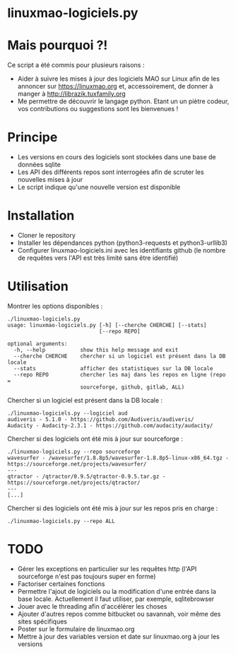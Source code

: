 # linuxmao-logiciels.py

# Mais pourquoi ?!
Ce script a été commis pour plusieurs raisons :
* Aider à suivre les mises à jour des logiciels MAO sur Linux afin de les 
  annoncer sur https://linuxmao.org et, accessoirement, de donner à manger à 
  http://librazik.tuxfamily.org
* Me permettre de découvrir le langage python. Etant un un piètre codeur, vos
  contributions ou suggestions sont les bienvenues !

# Principe
* Les versions en cours des logiciels sont stockées dans une base de données
  sqlite
* Les API des différents repos sont interrogées afin de scruter les nouvelles
  mises à jour
* Le script indique qu'une nouvelle version est disponible

# Installation
* Cloner le repository
* Installer les dépendances python (python3-requests et python3-urllib3)	
* Configurer linuxmao-logiciels.ini avec les identifiants github (le nombre de
  requêtes vers l'API est très limité sans être identifié)

# Utilisation

Montrer les options disponibles :
```
./linuxmao-logiciels.py 
usage: linuxmao-logiciels.py [-h] [--cherche CHERCHE] [--stats]
                             [--repo REPO]

optional arguments:
  -h, --help           show this help message and exit
  --cherche CHERCHE    chercher si un logiciel est présent dans la DB locale
  --stats              afficher des statistiques sur la DB locale
  --repo REPO          chercher les maj dans les repos en ligne (repo =
                       sourceforge, github, gitlab, ALL)
```

Chercher si un logiciel est présent dans la DB locale :
```
./linuxmao-logiciels.py --logiciel aud
audiveris - 5.1.0 - https://github.com/Audiveris/audiveris/
Audacity - Audacity-2.3.1 - https://github.com/audacity/audacity/
```

Chercher si des logiciels ont été mis à jour sur sourceforge :
```
./linuxmao-logiciels.py --repo sourceforge
wavesurfer - /wavesurfer/1.8.8p5/wavesurfer-1.8.8p5-linux-x86_64.tgz - https://sourceforge.net/projects/wavesurfer/
---
qtractor - /qtractor/0.9.5/qtractor-0.9.5.tar.gz - https://sourceforge.net/projects/qtractor/
---
[...]
```

Chercher si des logiciels ont été mis à jour sur les repos pris en charge  :
```
./linuxmao-logiciels.py --repo ALL
```

# TODO
* Gérer les exceptions en particulier sur les requêtes http (l'API 
  sourceforge n'est pas toujours super en forme)
* Factoriser certaines fonctions
* Permettre l'ajout de logiciels ou la modification d'une entrée dans la base 
  locale. Actuellement il faut utiliser, par exemple, sqlitebrowser
* Jouer avec le threading afin d'accélérer les choses
* Ajouter d'autres repos comme bitbucket ou savannah, voir même des sites 
  spécifiques
* Poster sur le formulaire de linuxmao.org 
* Mettre à jour des variables version et date sur linuxmao.org
  à jour les versions 
